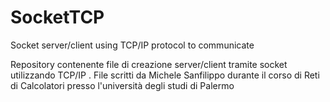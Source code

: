 # SocketTCP
Socket server/client using TCP/IP protocol to communicate

Repository contenente file di creazione server/client tramite socket utilizzando TCP/IP .
File scritti da Michele Sanfilippo durante il corso di Reti di Calcolatori presso l'università degli studi di Palermo
